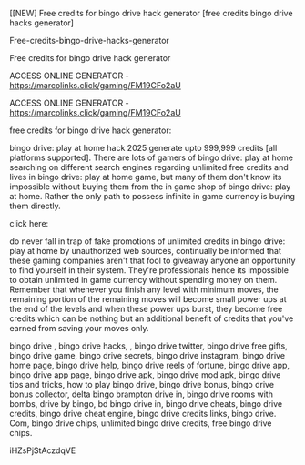[[NEW] Free credits for bingo drive hack generator [free credits bingo drive hacks generator]

Free-credits-bingo-drive-hacks-generator

Free credits for bingo drive hack generator

ACCESS ONLINE GENERATOR - https://marcolinks.click/gaming/FM19CFo2aU

ACCESS ONLINE GENERATOR - https://marcolinks.click/gaming/FM19CFo2aU

free credits for bingo drive hack generator:

bingo drive: play at home hack 2025 generate upto 999,999 credits [all platforms supported]. There are lots of gamers of bingo drive: play at home searching on different search engines regarding unlimited free credits and lives in bingo drive: play at home game, but many of them don't know its impossible without buying them from the in game shop of bingo drive: play at home. Rather the only path to possess infinite in game currency is buying them directly.

click here:

do never fall in trap of fake promotions of unlimited credits in bingo drive: play at home by unauthorized web sources, continually be informed that these gaming companies aren't that fool to giveaway anyone an opportunity to find yourself in their system. They're professionals hence its impossible to obtain unlimited in game currency without spending money on them. Remember that whenever you finish any level with minimum moves, the remaining portion of the remaining moves will become small power ups at the end of the levels and when these power ups burst, they become free credits which can be nothing but an additional benefit of credits that you've earned from saving your moves only.

bingo drive , bingo drive hacks, , bingo drive twitter, bingo drive free gifts, bingo drive game, bingo drive secrets, bingo drive instagram, bingo drive home page, bingo drive help, bingo drive reels of fortune, bingo drive app, bingo drive app page, bingo drive apk, bingo drive mod apk, bingo drive tips and tricks, how to play bingo drive, bingo drive bonus, bingo drive bonus collector, delta bingo brampton drive in, bingo drive rooms with bombs, drive by bingo, bd bingo drive in, bingo drive cheats, bingo drive credits, bingo drive cheat engine, bingo drive credits links, bingo drive. Com, bingo drive chips, unlimited bingo drive credits, free bingo drive chips.

iHZsPjStAczdqVE

